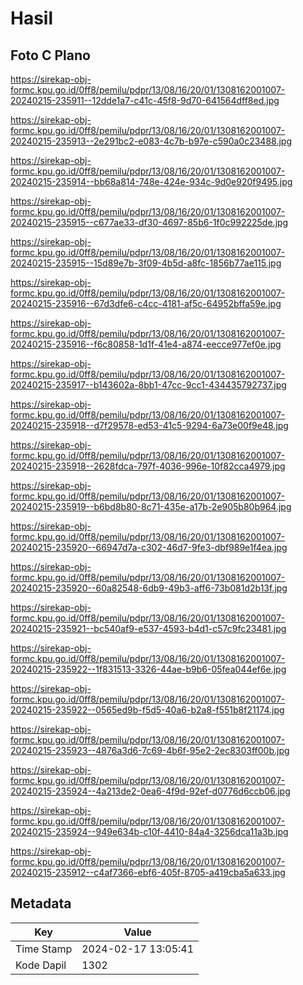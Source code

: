 # Hasil

## Foto C Plano

https://sirekap-obj-formc.kpu.go.id/0ff8/pemilu/pdpr/13/08/16/20/01/1308162001007-20240215-235911--12dde1a7-c41c-45f8-9d70-641564dff8ed.jpg

https://sirekap-obj-formc.kpu.go.id/0ff8/pemilu/pdpr/13/08/16/20/01/1308162001007-20240215-235913--2e291bc2-e083-4c7b-b97e-c590a0c23488.jpg

https://sirekap-obj-formc.kpu.go.id/0ff8/pemilu/pdpr/13/08/16/20/01/1308162001007-20240215-235914--bb68a814-748e-424e-934c-9d0e920f9495.jpg

https://sirekap-obj-formc.kpu.go.id/0ff8/pemilu/pdpr/13/08/16/20/01/1308162001007-20240215-235915--c677ae33-df30-4697-85b6-1f0c992225de.jpg

https://sirekap-obj-formc.kpu.go.id/0ff8/pemilu/pdpr/13/08/16/20/01/1308162001007-20240215-235915--15d89e7b-3f09-4b5d-a8fc-1856b77ae115.jpg

https://sirekap-obj-formc.kpu.go.id/0ff8/pemilu/pdpr/13/08/16/20/01/1308162001007-20240215-235916--67d3dfe6-c4cc-4181-af5c-64952bffa59e.jpg

https://sirekap-obj-formc.kpu.go.id/0ff8/pemilu/pdpr/13/08/16/20/01/1308162001007-20240215-235916--f6c80858-1d1f-41e4-a874-eecce977ef0e.jpg

https://sirekap-obj-formc.kpu.go.id/0ff8/pemilu/pdpr/13/08/16/20/01/1308162001007-20240215-235917--b143602a-8bb1-47cc-9cc1-434435792737.jpg

https://sirekap-obj-formc.kpu.go.id/0ff8/pemilu/pdpr/13/08/16/20/01/1308162001007-20240215-235918--d7f29578-ed53-41c5-9294-6a73e00f9e48.jpg

https://sirekap-obj-formc.kpu.go.id/0ff8/pemilu/pdpr/13/08/16/20/01/1308162001007-20240215-235918--2628fdca-797f-4036-996e-10f82cca4979.jpg

https://sirekap-obj-formc.kpu.go.id/0ff8/pemilu/pdpr/13/08/16/20/01/1308162001007-20240215-235919--b6bd8b80-8c71-435e-a17b-2e905b80b964.jpg

https://sirekap-obj-formc.kpu.go.id/0ff8/pemilu/pdpr/13/08/16/20/01/1308162001007-20240215-235920--66947d7a-c302-46d7-9fe3-dbf989e1f4ea.jpg

https://sirekap-obj-formc.kpu.go.id/0ff8/pemilu/pdpr/13/08/16/20/01/1308162001007-20240215-235920--60a82548-6db9-49b3-aff6-73b081d2b13f.jpg

https://sirekap-obj-formc.kpu.go.id/0ff8/pemilu/pdpr/13/08/16/20/01/1308162001007-20240215-235921--bc540af9-e537-4593-b4d1-c57c9fc23481.jpg

https://sirekap-obj-formc.kpu.go.id/0ff8/pemilu/pdpr/13/08/16/20/01/1308162001007-20240215-235922--1f831513-3326-44ae-b9b6-05fea044ef6e.jpg

https://sirekap-obj-formc.kpu.go.id/0ff8/pemilu/pdpr/13/08/16/20/01/1308162001007-20240215-235922--0565ed9b-f5d5-40a6-b2a8-f551b8f21174.jpg

https://sirekap-obj-formc.kpu.go.id/0ff8/pemilu/pdpr/13/08/16/20/01/1308162001007-20240215-235923--4876a3d6-7c69-4b6f-95e2-2ec8303ff00b.jpg

https://sirekap-obj-formc.kpu.go.id/0ff8/pemilu/pdpr/13/08/16/20/01/1308162001007-20240215-235924--4a213de2-0ea6-4f9d-92ef-d0776d6ccb06.jpg

https://sirekap-obj-formc.kpu.go.id/0ff8/pemilu/pdpr/13/08/16/20/01/1308162001007-20240215-235924--949e634b-c10f-4410-84a4-3256dca11a3b.jpg

https://sirekap-obj-formc.kpu.go.id/0ff8/pemilu/pdpr/13/08/16/20/01/1308162001007-20240215-235912--c4af7366-ebf6-405f-8705-a419cba5a633.jpg


## Metadata

| Key        | Value               |
| ---------- | ------------------- |
| Time Stamp | 2024-02-17 13:05:41 |
| Kode Dapil | 1302                |



